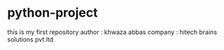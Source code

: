 # python-project
this is my first repository
author : khwaza abbas
company : hitech brains solutions pvt.ltd
